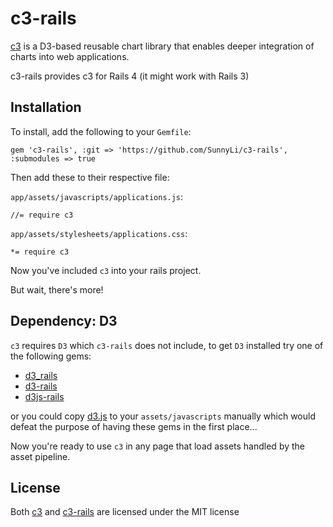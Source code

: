 # c3-rails

[c3](https://github.com/masayuki0812/c3) is a D3-based reusable chart library
that enables deeper integration of charts into web applications.

c3-rails provides c3 for Rails 4 (it might work with Rails 3)

## Installation

To install, add the following to your `Gemfile`:

    gem 'c3-rails', :git => 'https://github.com/SunnyLi/c3-rails', :submodules => true

Then add these to their respective file:

`app/assets/javascripts/applications.js`:

    //= require c3

`app/assets/stylesheets/applications.css`:

    *= require c3

Now you've included `c3` into your rails project.

But wait, there's more!

## Dependency: D3

`c3` requires `D3` which `c3-rails` does not include,
to get `D3` installed try one of the following gems:

- [d3_rails](https://github.com/logical42/d3_rails)
- [d3-rails](https://github.com/iblue/d3-rails)
- [d3js-rails](https://github.com/emilford/d3js-rails)

or you could copy [d3.js](https://github.com/mbostock/d3/blob/master/d3.js)
to your `assets/javascripts` manually which would defeat the purpose of
having these gems in the first place...


Now you're ready to use `c3` in any page that load assets handled by
the asset pipeline.

## License

Both [c3](https://github.com/masayuki0812/c3/blob/master/LICENSE)
and [c3-rails](https://github.com/SunnyLi/c3-rails/blob/master/LICENSE)
are licensed under the MIT license

